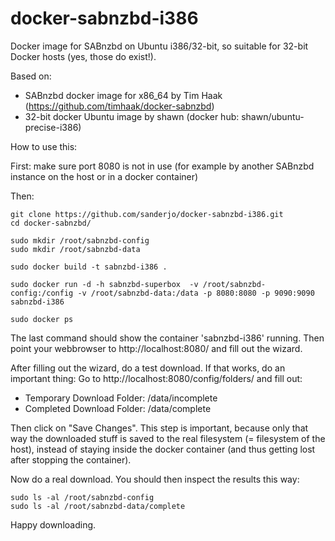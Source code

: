 docker-sabnzbd-i386
===================

Docker image for SABnzbd on Ubuntu i386/32-bit, so suitable for 32-bit Docker hosts (yes, those do exist!).

Based on:
- SABnzbd docker image for x86_64 by Tim Haak (https://github.com/timhaak/docker-sabnzbd)
- 32-bit docker Ubuntu image by shawn (docker hub: shawn/ubuntu-precise-i386)

How to use this:

First: make sure port 8080 is not in use (for example by another SABnzbd instance on the host or in a docker container)

Then:
```
git clone https://github.com/sanderjo/docker-sabnzbd-i386.git
cd docker-sabnzbd/

sudo mkdir /root/sabnzbd-config
sudo mkdir /root/sabnzbd-data

sudo docker build -t sabnzbd-i386 .

sudo docker run -d -h sabnzbd-superbox  -v /root/sabnzbd-config:/config -v /root/sabnzbd-data:/data -p 8080:8080 -p 9090:9090 sabnzbd-i386

sudo docker ps

```
The last command should show the container 'sabnzbd-i386' running.
Then point your webbrowser to http://localhost:8080/ and fill out the wizard.

After filling out the wizard, do a test download. If that works, do an important thing: Go to http://localhost:8080/config/folders/ and fill out:
- Temporary Download Folder: /data/incomplete
- Completed Download Folder: /data/complete

Then click on "Save Changes". This step is important, because only that way the downloaded stuff is saved to the real filesystem (= filesystem of the host), instead of staying inside the docker container (and thus getting lost after stopping the container).

Now do a real download. You should then inspect the results this way:
```
sudo ls -al /root/sabnzbd-config
sudo ls -al /root/sabnzbd-data/complete
```

Happy downloading.




